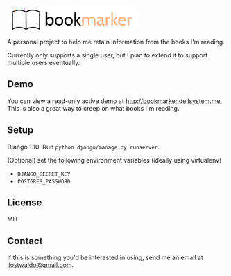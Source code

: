 ![Bookmarker](https://github.com/dellsystem/bookmarker/raw/master/static/bookmarker.png)

A personal project to help me retain information from the books I'm reading. 

Currently only supports a single user, but I plan to extend it to support
multiple users eventually.

Demo
----

You can view a read-only active demo at <http://bookmarker.dellsystem.me>. This
is also a great way to creep on what books I'm reading.

Setup
-----

Django 1.10. Run `python django/manage.py runserver`.

(Optional) set the following environment variables (ideally using virtualenv)

* `DJANGO_SECRET_KEY`
* `POSTGRES_PASSWORD`

License
-------

MIT

Contact
-------

If this is something you'd be interested in using, send me an email at
ilostwaldo@gmail.com.
